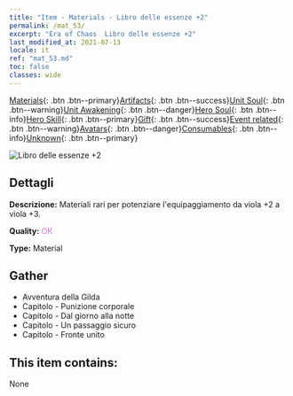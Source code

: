 ```yaml
---
title: "Item - Materials - Libro delle essenze +2"
permalink: /mat_53/
excerpt: "Era of Chaos  Libro delle essenze +2"
last_modified_at: 2021-07-13
locale: it
ref: "mat_53.md"
toc: false
classes: wide
---
```

 [Materials](/ItemsIT/){: .btn .btn--primary}[Artifacts](/ItemsIT/Artifacts/){: .btn .btn--success}[Unit Soul](/ItemsIT/UnitSoul/){: .btn .btn--warning}[Unit Awakening](/ItemsIT/UnitAwakening/){: .btn .btn--danger}[Hero Soul](/ItemsIT/HeroSoul/){: .btn .btn--info}[Hero Skill](/ItemsIT/HeroSkill/){: .btn .btn--primary}[Gift](/ItemsIT/Gift/){: .btn .btn--success}[Event related](/ItemsIT/Events/){: .btn .btn--warning}[Avatars](/ItemsIT/Avatars/){: .btn .btn--danger}[Consumables](/ItemsIT/Consumables/){: .btn .btn--info}[Unknown](/ItemsIT/Unknown/){: .btn .btn--primary}

 ![Libro delle essenze +2](/images/t/i_cailiao_hexin2.png)

## Dettagli
 **Descrizione:** Materiali rari per potenziare l'equipaggiamento da viola +2 a viola +3.

 **Quality:** <span style="color: #DA70D6">OK</span>

 **Type:** Material

## Gather

*    Avventura della Gilda 
*    Capitolo - Punizione corporale 
*    Capitolo - Dal giorno alla notte 
*    Capitolo - Un passaggio sicuro 
*    Capitolo - Fronte unito 

## This item contains:

  None

